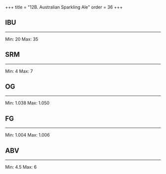 +++
title = "12B. Australian Sparkling Ale"
order = 36
+++
## IBU
******
Min: 20
Max: 35
## SRM
******
Min: 4
Max: 7
## OG
******
Min: 1.038
Max: 1.050
## FG
******
Min: 1.004
Max: 1.006
## ABV
******
Min: 4.5
Max: 6
